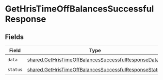 # GetHrisTimeOffBalancesSuccessfulResponse


## Fields

| Field                                                                                                                          | Type                                                                                                                           | Required                                                                                                                       | Description                                                                                                                    |
| ------------------------------------------------------------------------------------------------------------------------------ | ------------------------------------------------------------------------------------------------------------------------------ | ------------------------------------------------------------------------------------------------------------------------------ | ------------------------------------------------------------------------------------------------------------------------------ |
| `data`                                                                                                                         | [shared.GetHrisTimeOffBalancesSuccessfulResponseData](../../models/shared/gethristimeoffbalancessuccessfulresponsedata.md)     | :heavy_check_mark:                                                                                                             | N/A                                                                                                                            |
| `status`                                                                                                                       | [shared.GetHrisTimeOffBalancesSuccessfulResponseStatus](../../models/shared/gethristimeoffbalancessuccessfulresponsestatus.md) | :heavy_check_mark:                                                                                                             | N/A                                                                                                                            |